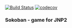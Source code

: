 [![Build Status](https://travis-ci.org/starsep/Sokoban.svg?branch=master)](https://travis-ci.org/starsep/Sokoban)
[![codecov](https://codecov.io/gh/starsep/Sokoban/branch/master/graph/badge.svg)](https://codecov.io/gh/starsep/Sokoban)
### Sokoban - game for JNP2
